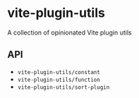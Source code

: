 # vite-plugin-utils

A collection of opinionated Vite plugin utils

## API

- `vite-plugin-utils/constant`
- `vite-plugin-utils/function`
- `vite-plugin-utils/sort-plugin`